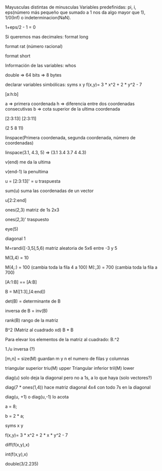 Mayusculas distintas de minusculas
Variables predefinidas: pi, i, eps(número más pequeño que sumado a 1 nos da algo mayor que 1), 1/0(Inf) o indeterminacion(NaN).

1+eps/2 - 1 = 0

Si queremos mas decimales:
format long

format rat (número racional)

format short

Información de las variables:
whos

double => 64 bits => 8 bytes

declarar variables simbólicas:
syms x y
f(x,y)= 3 * x^2 + 2 * y^2 - 7

[a:h:b]

a => primera coordenada
h => diferencia entre dos coordenadas consecutivas
b => cota superior de la ultima coordenada

[2:3:13] 
[2:3:11]

(2 5 8 11)

linspace(Primera coordenada, segunda coordenada, número de coordenadas)


linspace(3.1, 4.3, 5) => (3.1 3.4 3.7 4 4.3)

v(end) me da la ultima

v(end-1) la penultima

u = [2:3:13]' = u traspuesta

sum(u) suma las coordenadas de un vector


u[2:2:end]

ones(2,3) matriz de 1s 2x3

ones(2,3)'  traspuesto

eye(5)

diagonal 1



M=randi([-3,5],5,6) matriz aleatoria de 5x6 entre -3 y 5

M(3,4) = 10

M(4,:) = 100 (cambia toda la fila 4 a 100)
M(:,3) = 700 (cambia toda la fila a 700)

[A:1:B] == [A:B]

B = M([1:3],[4:end])

det(B) = determinante de B

inversa de B = inv(B)

rank(B) rango de la matriz

B^2 (Matriz al cuadrado xd) B * B

Para elevar los elementos de la matriz al cuadrado: B.^2

1./u inversa (?)

[m,n] = size(M) guardan m y n el numero de filas y columnas


triangular superior triu(M) upper
Triangular inferior tril(M) lower

diag(u) solo deja la diagonal pero no a 1s, a lo que haya (solo vectores?)

diag(7 * ones(1,4)) hace matriz diagonal 4x4 con todo 7s en la diagonal

diag(u, +1) o diag(u,-1) lo acota

a = 8;

b = 2 * a;

syms x y

f(x,y)= 3 * x^2 + 2 * x * y^2 - 7

diff(f(x,y),x)

int(f(x,y),x)

double(3/2.235)